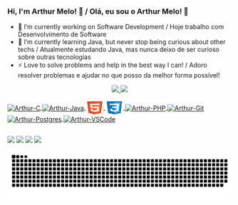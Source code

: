### Hi, I'm Arthur Melo! 👋 / Olá, eu sou o Arthur Melo! 👋

- 🔭 I’m currently working on Software Development / Hoje trabalho com Desenvolvimento de Software
- 🌱 I’m currently learning Java, but never stop being curious about other techs / Atualmente estudando Java, mas nunca deixo de ser curioso sobre outras tecnologias
- ⚡ Love to solve problems and help in the best way I can! / Adoro resolver problemas e ajudar no que posso da melhor forma possível!

<div align="center">
  <a href="https://github.com/meloarthur">
  <img height="160em" src="https://github-readme-stats.vercel.app/api?username=meloarthur&show_icons=true&theme=radical&include_all_commits=true&count_private=true"/>
  <img height="160em" src="https://github-readme-stats.vercel.app/api/top-langs/?username=meloarthur&layout=compact&langs_count=7&theme=radical"/>
</div>
  
<div style="display: inline_block"><br>
  <img align="center" alt="Arthur-C" height="30" width="40" src="https://cdn.jsdelivr.net/gh/devicons/devicon/icons/c/c-original.svg">
  <img align="center" alt="Arthur-Java" height="30" width="40" src="https://cdn.jsdelivr.net/gh/devicons/devicon/icons/java/java-original.svg">
  <img align="center" alt="Arthur-HTML" height="30" width="40" src="https://raw.githubusercontent.com/devicons/devicon/master/icons/html5/html5-original.svg">
  <img align="center" alt="Arthur-CSS" height="30" width="40" src="https://raw.githubusercontent.com/devicons/devicon/master/icons/css3/css3-original.svg">
  <img align="center" alt="Arthur-PHP" height="30" width="40"src="https://cdn.jsdelivr.net/gh/devicons/devicon/icons/php/php-original.svg">
  <img align="center" alt="Arthur-Git" height="30" width="40" src="https://cdn.jsdelivr.net/gh/devicons/devicon/icons/git/git-original.svg">
  <img align="center" alt="Arthur-Postgres" height="30" width="40" src="https://cdn.jsdelivr.net/gh/devicons/devicon/icons/postgresql/postgresql-original.svg">
  <img align="center" alt="Arthur-VSCode" height="30" width="40" src="https://cdn.jsdelivr.net/gh/devicons/devicon/icons/vscode/vscode-original.svg">
</div>
  
  ##
  
<div>
  <a href="https://www.instagram.com/_arthurmelo_" target="_blank"><img src="https://img.shields.io/badge/-Instagram-%23E4405F?style=for-the-badge&logo=instagram&logoColor=white" target="_blank"></a>
  <a href="https://discord.gg/z6DYHfGX" target="_blank"><img src="https://img.shields.io/badge/Discord-7289DA?style=for-the-badge&logo=discord&logoColor=white" target="_blank"></a> 
  <a href = "mailto:arthurcaceres@gmail.com"><img src="https://img.shields.io/badge/Gmail-D14836?style=for-the-badge&logo=gmail&logoColor=white" target="_blank"></a>
  <a href="https://www.linkedin.com/in/arthur-caceres-melo/" target="_blank"><img src="https://img.shields.io/badge/-LinkedIn-%230077B5?style=for-the-badge&logo=linkedin&logoColor=white" target="_blank"></a> 

  ![Snake animation](https://github.com/meloarthur/meloarthur/blob/output/github-contribution-grid-snake.svg)
  
  </div>

